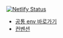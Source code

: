 [![Netlify Status](https://api.netlify.com/api/v1/badges/56eb5d8c-0b26-4e55-bce1-6f9c0b92b717/deploy-status)](https://app.netlify.com/sites/albaform/deploys)

- [공통 env 바로가기](https://www.notion.so/jiin-seok/env-2ea174d5f28e4bc5befb198a0e907b40?pvs=4)
- [컨벤션](https://jiin-seok.notion.site/b14745db3b5f44ddbd5b1614ec2d5bf7?pvs=4)
